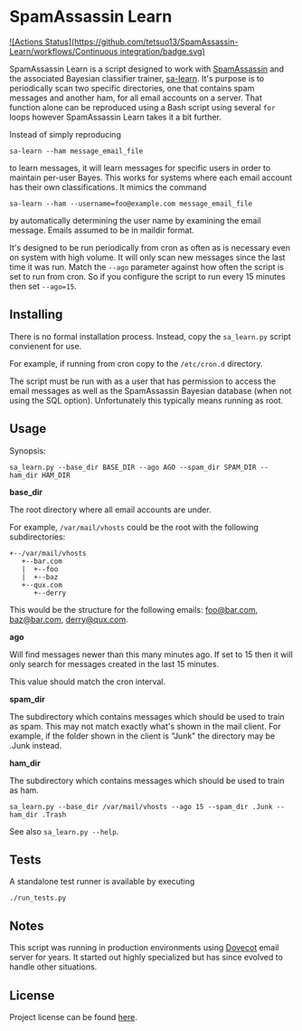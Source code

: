 # SpamAssassin Learn

[![Actions Status](https://github.com/tetsuo13/SpamAssassin-Learn/workflows/Continuous integration/badge.svg)](https://github.com/tetsuo13/SpamAssassin-Learn/actions)

SpamAssassin Learn is a script designed to work with [SpamAssassin](https://spamassassin.apache.org/) and the associated Bayesian classifier trainer, [sa-learn](https://spamassassin.apache.org/full/3.4.x/doc/sa-learn.html). It's purpose is to periodically scan two specific directories, one that contains spam messages and another ham, for all email accounts on a server. That function alone can be reproduced using a Bash script using several `for` loops however SpamAssassin Learn takes it a bit further.

Instead of simply reproducing

```
sa-learn --ham message_email_file
```

to learn messages, it will learn messages for specific users in order to maintain per-user Bayes. This works for systems where each email account has their own classifications. It mimics the command

```
sa-learn --ham --username=foo@example.com message_email_file
```

by automatically determining the user name by examining the email message. Emails assumed to be in maildir format.

It's designed to be run periodically from cron as often as is necessary even on system with high volume. It will only scan new messages since the last time it was run. Match the `--ago` parameter against how often the script is set to run from cron. So if you configure the script to run every 15 minutes then set `--ago=15`.

## Installing

There is no formal installation process. Instead, copy the `sa_learn.py` script convienent for use.

For example, if running from cron copy to the `/etc/cron.d` directory.

The script must be run with as a user that has permission to access the email messages as well as the SpamAssassin Bayesian database (when not using the SQL option). Unfortunately this typically means running as root.

## Usage

Synopsis:

```
sa_learn.py --base_dir BASE_DIR --ago AGO --spam_dir SPAM_DIR --ham_dir HAM_DIR
```

**base_dir**

The root directory where all email accounts are under.

For example, `/var/mail/vhosts` could be the root with the following subdirectories:

```
+--/var/mail/vhosts
   +--bar.com
   |  +--foo
   |  +--baz
   +--qux.com
      +--derry
```

This would be the structure for the following emails: foo@bar.com, baz@bar.com, derry@qux.com.

**ago**

Will find messages newer than this many minutes ago. If set to 15 then it will only search for messages created in the last 15 minutes.

This value should match the cron interval.

**spam_dir**

The subdirectory which contains messages which should be used to train as spam. This may not match exactly what's shown in the mail client. For example, if the folder shown in the client is "Junk" the directory may be .Junk instead.

**ham_dir**

The subdirectory which contains messages which should be used to train as ham.

```
sa_learn.py --base_dir /var/mail/vhosts --ago 15 --spam_dir .Junk --ham_dir .Trash
```

See also `sa_learn.py --help`.

## Tests

A standalone test runner is available by executing

```
./run_tests.py
```

## Notes

This script was running in production environments using [Dovecot](https://www.dovecot.org/) email server for years. It started out highly specialized but has since evolved to handle other situations.

## License

Project license can be found [here](LICENSE.md).

